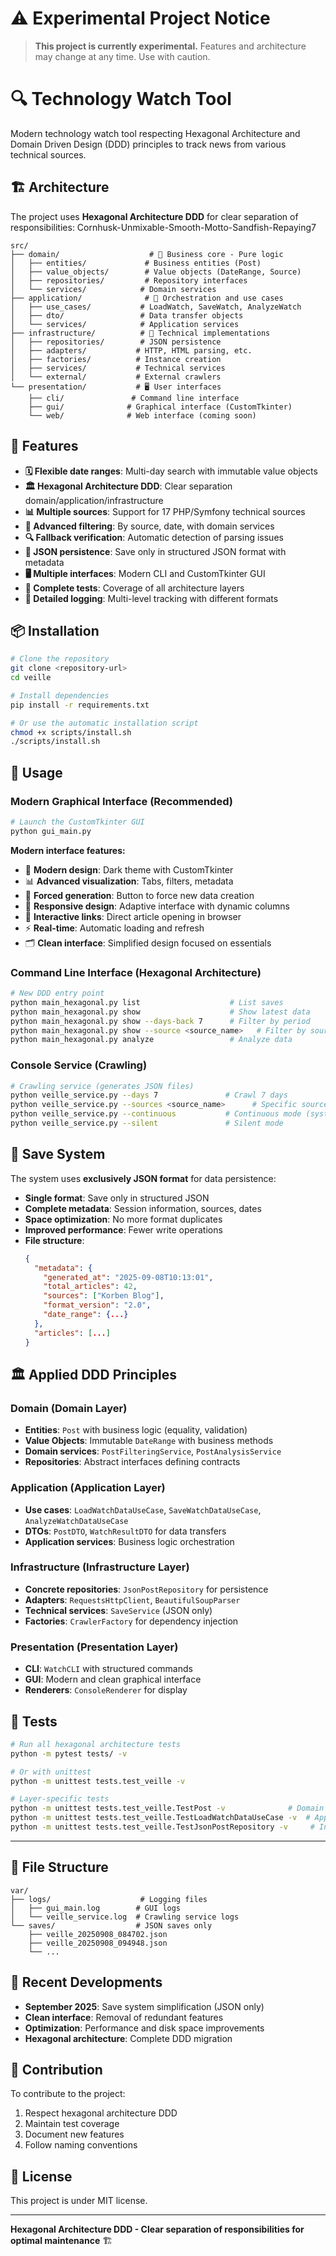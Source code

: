 # ⚠️ Experimental Project Notice

> **This project is currently experimental.**
> Features and architecture may change at any time. Use with caution.

# 🔍 Technology Watch Tool

Modern technology watch tool respecting Hexagonal Architecture and Domain Driven Design (DDD) principles to track news from various technical sources.

## 🏗️ Architecture

The project uses **Hexagonal Architecture DDD** for clear separation of responsibilities:
Cornhusk-Unmixable-Smooth-Motto-Sandfish-Repaying7
```
src/
├── domain/                    # 💎 Business core - Pure logic
│   ├── entities/             # Business entities (Post)
│   ├── value_objects/        # Value objects (DateRange, Source)
│   ├── repositories/         # Repository interfaces
│   └── services/            # Domain services
├── application/              # 🎯 Orchestration and use cases
│   ├── use_cases/           # LoadWatch, SaveWatch, AnalyzeWatch
│   ├── dto/                 # Data transfer objects
│   └── services/            # Application services
├── infrastructure/          # 🔧 Technical implementations
│   ├── repositories/        # JSON persistence
│   ├── adapters/           # HTTP, HTML parsing, etc.
│   ├── factories/          # Instance creation
│   ├── services/           # Technical services
│   └── external/           # External crawlers
└── presentation/           # 🖥️ User interfaces
    ├── cli/               # Command line interface
    ├── gui/              # Graphical interface (CustomTkinter)
    └── web/              # Web interface (coming soon)
```

## 🚀 Features

- **🗓️ Flexible date ranges**: Multi-day search with immutable value objects
- **🏛️ Hexagonal Architecture DDD**: Clear separation domain/application/infrastructure
- **📊 Multiple sources**: Support for 17 PHP/Symfony technical sources
- **🎯 Advanced filtering**: By source, date, with domain services
- **🔍 Fallback verification**: Automatic detection of parsing issues
- **💾 JSON persistence**: Save only in structured JSON format with metadata
- **🖥️ Multiple interfaces**: Modern CLI and CustomTkinter GUI
- **🧪 Complete tests**: Coverage of all architecture layers
- **📝 Detailed logging**: Multi-level tracking with different formats

## 📦 Installation

```bash
# Clone the repository
git clone <repository-url>
cd veille

# Install dependencies
pip install -r requirements.txt

# Or use the automatic installation script
chmod +x scripts/install.sh
./scripts/install.sh
```

## 🎯 Usage

### Modern Graphical Interface (Recommended)
```bash
# Launch the CustomTkinter GUI
python gui_main.py
```

**Modern interface features:**
- 🎨 **Modern design**: Dark theme with CustomTkinter
- 📊 **Advanced visualization**: Tabs, filters, metadata
- 🔄 **Forced generation**: Button to force new data creation
- 📱 **Responsive design**: Adaptive interface with dynamic columns
- 🔗 **Interactive links**: Direct article opening in browser
- ⚡ **Real-time**: Automatic loading and refresh
- 🗂️ **Clean interface**: Simplified design focused on essentials

### Command Line Interface (Hexagonal Architecture)
```bash
# New DDD entry point
python main_hexagonal.py list                    # List saves
python main_hexagonal.py show                    # Show latest data
python main_hexagonal.py show --days-back 7      # Filter by period
python main_hexagonal.py show --source <source_name>   # Filter by source
python main_hexagonal.py analyze                 # Analyze data
```

### Console Service (Crawling)
```bash
# Crawling service (generates JSON files)
python veille_service.py --days 7               # Crawl 7 days
python veille_service.py --sources <source_name>      # Specific source
python veille_service.py --continuous           # Continuous mode (systemd)
python veille_service.py --silent               # Silent mode
```

## 💾 Save System

The system uses **exclusively JSON format** for data persistence:

- **Single format**: Save only in structured JSON
- **Complete metadata**: Session information, sources, dates
- **Space optimization**: No more format duplicates
- **Improved performance**: Fewer write operations
- **File structure**:
  ```json
  {
    "metadata": {
      "generated_at": "2025-09-08T10:13:01",
      "total_articles": 42,
      "sources": ["Korben Blog"],
      "format_version": "2.0",
      "date_range": {...}
    },
    "articles": [...]
  }
  ```

## 🏛️ Applied DDD Principles

### Domain (Domain Layer)
- **Entities**: `Post` with business logic (equality, validation)
- **Value Objects**: Immutable `DateRange` with business methods
- **Domain services**: `PostFilteringService`, `PostAnalysisService`
- **Repositories**: Abstract interfaces defining contracts

### Application (Application Layer)
- **Use cases**: `LoadWatchDataUseCase`, `SaveWatchDataUseCase`, `AnalyzeWatchDataUseCase`
- **DTOs**: `PostDTO`, `WatchResultDTO` for data transfers
- **Application services**: Business logic orchestration

### Infrastructure (Infrastructure Layer)
- **Concrete repositories**: `JsonPostRepository` for persistence
- **Adapters**: `RequestsHttpClient`, `BeautifulSoupParser`
- **Technical services**: `SaveService` (JSON only)
- **Factories**: `CrawlerFactory` for dependency injection

### Presentation (Presentation Layer)
- **CLI**: `WatchCLI` with structured commands
- **GUI**: Modern and clean graphical interface
- **Renderers**: `ConsoleRenderer` for display

## 🧪 Tests

```bash
# Run all hexagonal architecture tests
python -m pytest tests/ -v

# Or with unittest
python -m unittest tests.test_veille -v

# Layer-specific tests
python -m unittest tests.test_veille.TestPost -v              # Domain
python -m unittest tests.test_veille.TestLoadWatchDataUseCase -v  # Application
python -m unittest tests.test_veille.TestJsonPostRepository -v     # Infrastructure
```

---

## 📁 File Structure

```
var/
├── logs/                    # Logging files
│   ├── gui_main.log        # GUI logs
│   └── veille_service.log  # Crawling service logs
└── saves/                  # JSON saves only
    ├── veille_20250908_084702.json
    ├── veille_20250908_094948.json
    └── ...
```

## 🔄 Recent Developments

- **September 2025**: Save system simplification (JSON only)
- **Clean interface**: Removal of redundant features
- **Optimization**: Performance and disk space improvements
- **Hexagonal architecture**: Complete DDD migration

## 🤝 Contribution

To contribute to the project:

1. Respect hexagonal architecture DDD
2. Maintain test coverage
3. Document new features
4. Follow naming conventions

## 📄 License

This project is under MIT license.

---

**Hexagonal Architecture DDD - Clear separation of responsibilities for optimal maintenance** 🏗️

